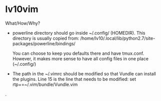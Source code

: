 lv10vim
=======

What/How/Why?

- powerline directory should go inside ~/.config/ (HOMEDIR). This directory is usually copied from:
    /home/lv10/.local/lib/python2.7/site-packages/powerline/bindings/

  You can choose to keep you defaults there and have tmux.conf. However, it makes more sense to have
  all config files in one place (~/.config/)


- The path in the ~/.vimrc should be modified so that Vundle can install the plugins. Line 15 is the
  line that needs to be modified: set rtp+=~/.vim/bundle/Vundle.vim

.
